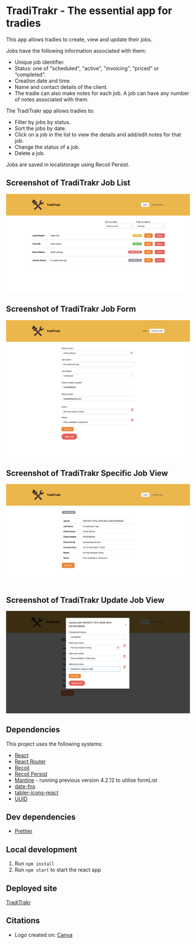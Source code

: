 # TradiTrakr - The essential app for tradies

This app allows tradies to create, view and update their jobs.

Jobs have the following information associated with them:

- Unique job identifier.
- Status: one of "scheduled", "active", "invoicing", “priced” or “completed”.
- Creation date and time.
- Name and contact details of the client.
- The tradie can also make notes for each job. A job can have any number of notes associated with them.

The TradiTrakr app allows tradies to:

- Filter by jobs by status.
- Sort the jobs by date.
- Click on a job in the list to view the details and add/edit notes for that job.
- Change the status of a job.
- Delete a job.

Jobs are saved in localstorage using Recoil Persist.

## Screenshot of TradiTrakr Job List

![Screenshot of TradiTrakr Job List](traditrakr-joblist.png)

## Screenshot of TradiTrakr Job Form

![Screenshot of TradiTrakr Job Form](traditrakr-jobform.png)

## Screenshot of TradiTrakr Specific Job View

![Screenshot of TradiTrakr Specific Job View](traditrakr-jobview.png)

## Screenshot of TradiTrakr Update Job View

![Screenshot of TradiTrakr Update Job View](traditrakr-updatejob.png)

## Dependencies

This project uses the following systems:

- [React](https://github.com/facebook/react)
- [React Router](https://reactrouter.com/docs/en/v6)
- [Recoil](https://recoiljs.org/)
- [Recoil Persist](https://github.com/polemius/recoil-persist)
- [Mantine](https://mantine.dev/) - running previous version 4.2.12 to utilise formList
- [date-fns](https://date-fns.org/)
- [tabler-icons-react](https://tabler-icons-react.vercel.app/)
- [UUID](https://github.com/uuidjs/uuid)

## Dev dependencies

- [Prettier](https://prettier.io/)

## Local development

1. Run `npm install`
2. Run `npm start` to start the react app

## Deployed site

[TradiTrakr](https://traditrakr.netlify.app/)

## Citations

- Logo created on: [Canva](https://www.canva.com/)
